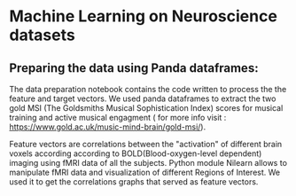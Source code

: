 # Machine Learning on Neuroscience datasets

## Preparing the data using Panda dataframes:

  The data preparation notebook contains the code written to process the the feature and target vectors.
We used panda dataframes to extract the two gold MSI (The Goldsmiths Musical Sophistication Index) scores for musical training and active musical engagment ( for more info visit : https://www.gold.ac.uk/music-mind-brain/gold-msi/).

  Feature vectors are correlations between the "activation" of different brain voxels according according to BOLD(Blood-oxygen-level dependent) imaging using fMRI data of all the subjects.
  Python module Nilearn allows to manipulate fMRI data and visualization of different Regions of Interest. We used it to get the correlations graphs that served as feature vectors.
  
  
